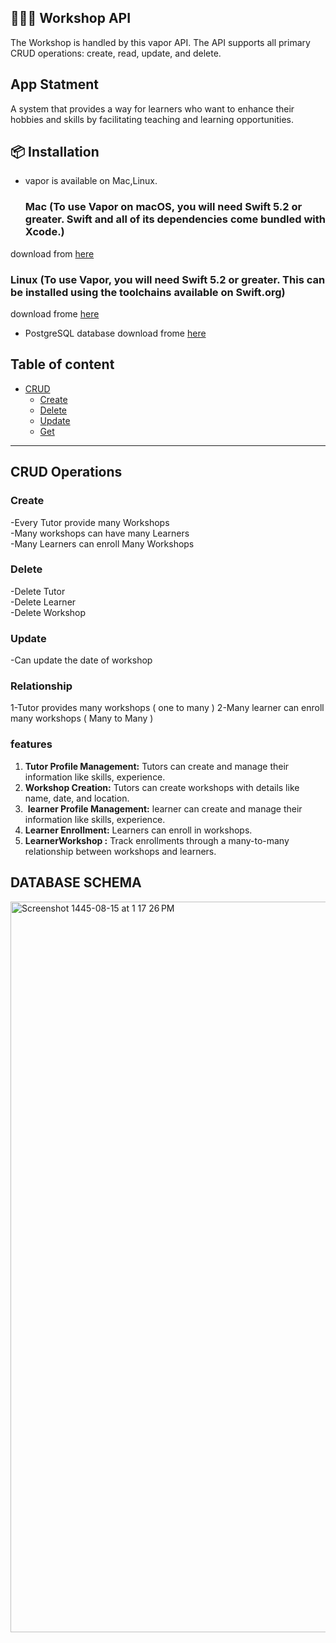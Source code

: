 
## 👩🏻‍🏫 Workshop API 
The Workshop is handled by this vapor API. The API supports all primary CRUD operations: create, read, update, and delete.

## App Statment 
A system that provides a way for learners who want to enhance their hobbies and skills by facilitating teaching and learning opportunities.

## 📦 Installation
- vapor is available on Mac,Linux.

  ### Mac (To use Vapor on macOS, you will need Swift 5.2 or greater. Swift and all of its dependencies come bundled with Xcode.)
download from [here](https://github.com/matiassingers/awesome-readme](https://docs.vapor.codes/install/macos/))

  ### Linux (To use Vapor, you will need Swift 5.2 or greater. This can be installed using the toolchains available on Swift.org)

download frome [here](https://docs.vapor.codes/install/linux/)

- PostgreSQL database
download frome [here](https://www.postgresql.org/download/)




## Table of content

- [CRUD](#features)
  - [Create](#create)
  - [Delete](#delete)
  - [Update](#update)
  -  [Get](#get)
 
---
## CRUD Operations

### Create
-Every Tutor provide many Workshops\
-Many workshops can have many Learners\
-Many Learners can enroll Many Workshops

### Delete
-Delete Tutor\
-Delete Learner\
-Delete Workshop

### Update
-Can update the date of workshop


### Relationship
1-Tutor provides many workshops ( one to many ) 
2-Many learner can enroll many workshops ( Many to Many ) 


### features
1. **Tutor Profile Management:** Tutors can create and manage their information like skills, experience.
2. **Workshop Creation:** Tutors can create workshops with details like name, date, and location.
3. ⁠ **learner Profile Management:** learner can create and manage their information like skills, experience.
4. **Learner Enrollment:** Learners can enroll in workshops.
4. **LearnerWorkshop :** Track enrollments through a many-to-many relationship between workshops and learners.


## DATABASE SCHEMA
<img width="1169" alt="Screenshot 1445-08-15 at 1 17 26 PM" src="https://github.com/GhaliaAlmuaddi/TuitionManagementSystem/assets/110771258/c5e4fd84-82cc-4332-aabf-14a775dc085b">


